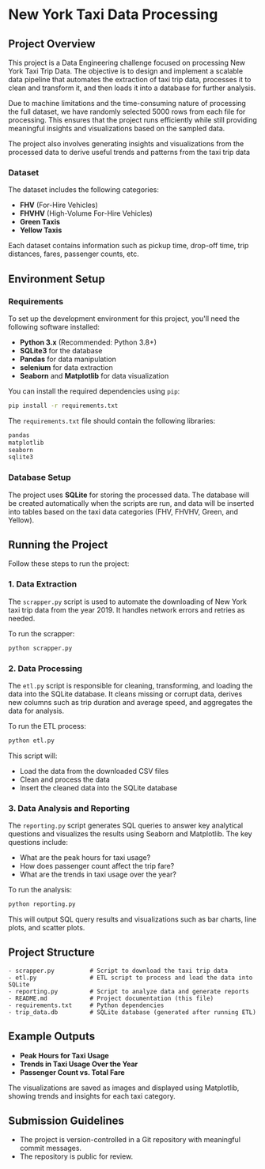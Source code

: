 
# New York Taxi Data Processing

## Project Overview

This project is a Data Engineering challenge focused on processing New York Taxi Trip Data. The objective is to design and implement a scalable data pipeline that automates the extraction of taxi trip data, processes it to clean and transform it, and then loads it into a database for further analysis.

Due to machine limitations and the time-consuming nature of processing the full dataset, we have randomly selected 5000 rows from each file for processing. This ensures that the project runs efficiently while still providing meaningful insights and visualizations based on the sampled data.

The project also involves generating insights and visualizations from the processed data to derive useful trends and patterns from the taxi trip data

### Dataset

The dataset includes the following categories:

- **FHV** (For-Hire Vehicles)
- **FHVHV** (High-Volume For-Hire Vehicles)
- **Green Taxis**
- **Yellow Taxis**

Each dataset contains information such as pickup time, drop-off time, trip distances, fares, passenger counts, etc.

## Environment Setup

### Requirements

To set up the development environment for this project, you'll need the following software installed:

- **Python 3.x** (Recommended: Python 3.8+)
- **SQLite3** for the database
- **Pandas** for data manipulation
- **selenium** for data extraction
- **Seaborn** and **Matplotlib** for data visualization

You can install the required dependencies using `pip`:

```bash
pip install -r requirements.txt
```

The `requirements.txt` file should contain the following libraries:

```txt
pandas
matplotlib
seaborn
sqlite3
```

### Database Setup

The project uses **SQLite** for storing the processed data. The database will be created automatically when the scripts are run, and data will be inserted into tables based on the taxi data categories (FHV, FHVHV, Green, and Yellow).

## Running the Project

Follow these steps to run the project:

### 1. Data Extraction

The `scrapper.py` script is used to automate the downloading of New York taxi trip data from the year 2019. It handles network errors and retries as needed.

To run the scrapper:

```bash
python scrapper.py
```

### 2. Data Processing

The `etl.py` script is responsible for cleaning, transforming, and loading the data into the SQLite database. It cleans missing or corrupt data, derives new columns such as trip duration and average speed, and aggregates the data for analysis.

To run the ETL process:

```bash
python etl.py
```

This script will:
- Load the data from the downloaded CSV files
- Clean and process the data
- Insert the cleaned data into the SQLite database

### 3. Data Analysis and Reporting

The `reporting.py` script generates SQL queries to answer key analytical questions and visualizes the results using Seaborn and Matplotlib. The key questions include:
- What are the peak hours for taxi usage?
- How does passenger count affect the trip fare?
- What are the trends in taxi usage over the year?

To run the analysis:

```bash
python reporting.py
```

This will output SQL query results and visualizations such as bar charts, line plots, and scatter plots.

## Project Structure

```
- scrapper.py          # Script to download the taxi trip data
- etl.py               # ETL script to process and load the data into SQLite
- reporting.py         # Script to analyze data and generate reports
- README.md            # Project documentation (this file)
- requirements.txt     # Python dependencies
- trip_data.db         # SQLite database (generated after running ETL)
```

## Example Outputs

- **Peak Hours for Taxi Usage**
- **Trends in Taxi Usage Over the Year**
- **Passenger Count vs. Total Fare**

The visualizations are saved as images and displayed using Matplotlib, showing trends and insights for each taxi category.

## Submission Guidelines

- The project is version-controlled in a Git repository with meaningful commit messages.
- The repository is public for review.

